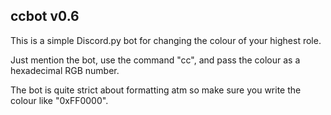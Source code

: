 ## ccbot v0.6

This is a simple Discord.py bot for changing the colour of your highest role.

Just mention the bot, use the command "cc", and pass the colour as a hexadecimal RGB number.

The bot is quite strict about formatting atm so make sure you write the colour like "0xFF0000".
